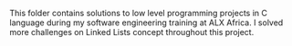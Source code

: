 This folder contains solutions to low level programming projects in C language during my software engineering training at ALX Africa. I solved more challenges on Linked Lists concept throughout this project.
